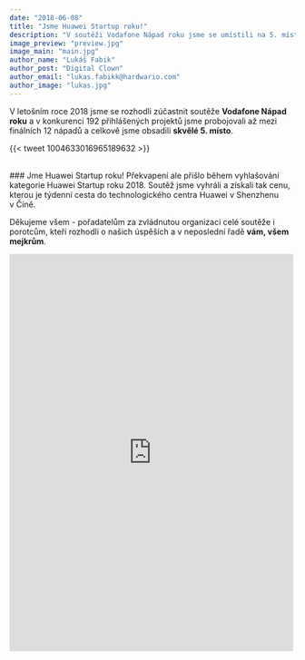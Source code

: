 ```yaml
---
date: "2018-06-08"
title: "Jsme Huawei Startup roku!"
description: "V soutěži Vodafone Nápad roku jsme se umístili na 5. místě a vyhráli v kategorii Startup roku."
image_preview: "preview.jpg"
image_main: "main.jpg"
author_name: "Lukáš Fabik"
author_post: "Digital Clown"
author_email: "lukas.fabikk@hardwario.com"
author_image: "lukas.jpg"
---
```


V letošním roce 2018 jsme se rozhodli zúčastnit soutěže **Vodafone Nápad roku** a v konkurenci 192 přihlášených projektů jsme probojovali až mezi finálních 12 nápadů a celkově jsme obsadili **skvělé 5. místo**.

{{< tweet 1004633016965189632 >}}

<br/>
### Jme Huawei Startup roku!
Překvapení ale přišlo během vyhlašování kategorie Huawei Startup roku 2018. Soutěž jsme vyhráli a&nbsp;získali tak cenu, kterou je týdenní cesta do&nbsp;technologického centra Huawei v&nbsp;Shenzhenu v&nbsp;Číně.

Děkujeme všem - pořadatelům za zvládnutou organizaci celé soutěže i porotcům, kteří rozhodli o&nbsp;našich úspěších a&nbsp;v&nbsp;neposlední řadě **vám, všem mejkrům**.

<iframe src="https://www.facebook.com/plugins/post.php?href=https://www.facebook.com/HuaweiMobileCZSK/photos/a.278648968922005.66778.278258825627686/1845995002187386/?type=3&theater&width=500&show_text=true&appId=258053174759632&height=290" width="500" height="700" style="border:none;overflow:hidden" scrolling="no" frameborder="0" allowTransparency="true" allow="encrypted-media"></iframe>
